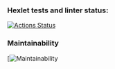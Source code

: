 ### Hexlet tests and linter status:
[![Actions Status](https://github.com/pivchanskoe1010/python-project-49/workflows/hexlet-check/badge.svg)](https://github.com/pivchanskoe1010/python-project-49/actions)

### Maintainability
[![Maintainability](https://codeclimate.com/github/pivchanskoe1010/python-project-49) 

